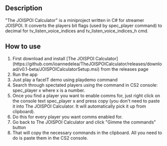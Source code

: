 ## Description
"The JOISPOI Calculator" is a miniproject written in C# for streamer JOISPOI. It converts the players bit flags (used by spec_player command) to decimal for tv_listen_voice_indices and tv_listen_voice_indices_h cmd.

## How to use

<ol>
  <li>First download and install [The JOISPOI Calculator](https://github.com/ioannedelea/TheJOISPOICalculator/releases/download/v0.1-beta/JOISPOICalculatorSetup.msi) from the releases page</li>
  <li>Run the app</li>
  <li>Just play a faceIT demo using playdemo command</li>
  <li>Search through spectated players using the command in CS2 console: spec_player x where x is a number.</li>
  <li>Once you find a player you want to enable comms for, just right click on the console text spec_player x and press copy (you don't need to paste it into The JOISPOI Calculator. It will automatically pick it up from clipboard). </li>
  <li>Do this for every player you want comms enabled for.</li>
  <li>Go back to The JOISPOI Calculator and click "Gimme the commands" button </li>
  <li>That will copy the necessary commands in the clipboard. All you need to do is paste them in the CS2 console.</li>
</ol
